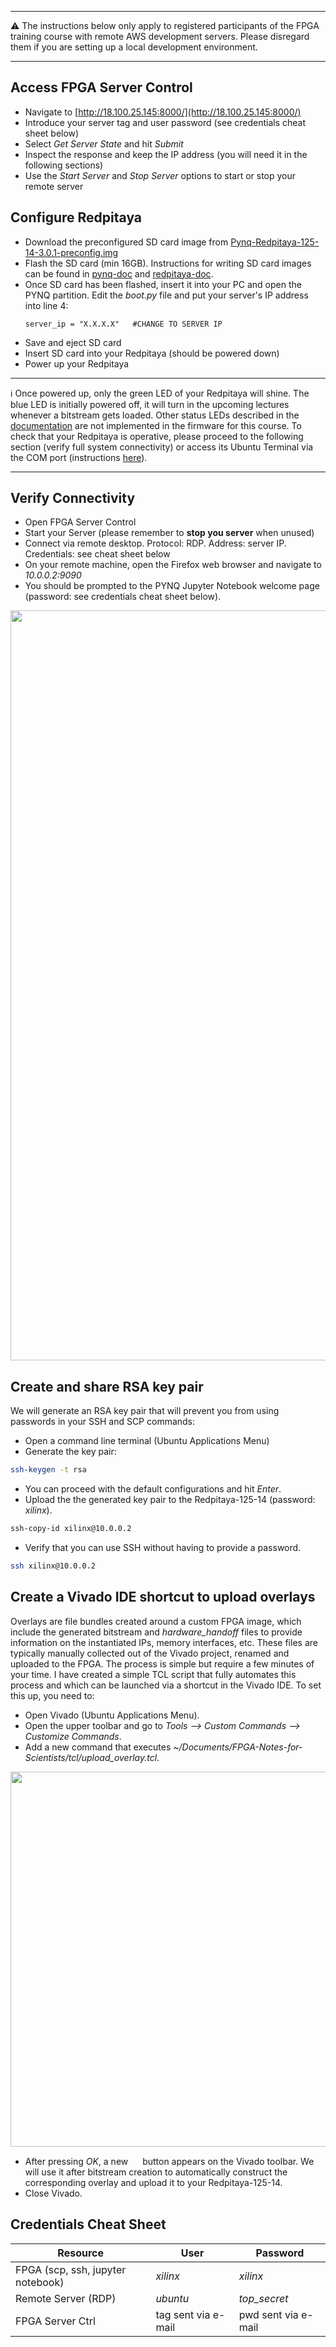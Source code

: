 
***

:warning: The instructions below only apply to registered participants of the FPGA training course with remote AWS development servers. Please disregard them if you are setting up a local development environment.

***

## Access FPGA Server Control 
* Navigate to [http://18.100.25.145:8000/](http://18.100.25.145:8000/)
* Introduce your server tag and user password (see credentials cheat sheet below)
* Select *Get Server State* and hit *Submit*
* Inspect the response and keep the IP address (you will need it in the following sections)
* Use the *Start Server* and *Stop Server* options to start or stop your remote server

## Configure Redpitaya
* Download the preconfigured SD card image from [Pynq-Redpitaya-125-14-3.0.1-preconfig.img](https://drive.google.com/file/d/12Qe6CwB-lKOjUyjOQ-NQwc00YPkJRAwn/view?usp=sharing)
* Flash the SD card (min 16GB). Instructions for writing SD card images can be found in [pynq-doc](https://pynq.readthedocs.io/en/v3.0.0/appendix/sdcard.html) and [redpitaya-doc](https://redpitaya.readthedocs.io/en/latest/quickStart/SDcard/SDcard.html#download-and-install-the-sd-card-image).
* Once SD card has been flashed, insert it into your PC and open the PYNQ partition. Edit the *boot.py* file and put your server's IP address into line 4:
   ```
   server_ip = "X.X.X.X"   #CHANGE TO SERVER IP
   ```
* Save and eject SD card
* Insert SD card into your Redpitaya (should be powered down)
* Power up your Redpitaya

***

:information_source: Once powered up, only the green LED of your Redpitaya will shine. The blue LED is initially powered off, it will turn in the upcoming lectures whenever a bitstream gets loaded. Other status LEDs described in the [documentation](https://redpitaya-readthedocs-io.translate.goog/en/latest/developerGuide/hardware/leds.html?_x_tr_sl=en&_x_tr_tl=de&_x_tr_hl=de&_x_tr_pto=sc) are not implemented in the firmware for this course. To check that your Redpitaya is operative, please proceed to the following section (verify full system connectivity) or access its Ubuntu Terminal via the COM port (instructions [here](https://redpitaya.readthedocs.io/en/latest/developerGuide/software/console/console/console.html)).

***
## Verify Connectivity
* Open FPGA Server Control
* Start your Server (please remember to **stop you server** when unused)
* Connect via remote desktop. Protocol: RDP. Address: server IP. Credentials: see cheat sheet below
* On your remote machine, open the Firefox web browser and navigate to *10.0.0.2:9090*
* You should be prompted to the PYNQ Jupyter Notebook welcome page (password: see credentials cheat sheet below).
<img src="https://github.com/dspsandbox/FPGA-Notes-for-Scientists/blob/main/doc/Setting-up-your-system/welcome.png" width="1200"/>

## Create and share RSA key pair
We will generate an RSA key pair that will prevent you from using passwords in your SSH and SCP commands:
* Open a command line terminal (Ubuntu Applications Menu)
* Generate the key pair:
```bash
ssh-keygen -t rsa
```
* You can proceed with the default configurations and hit *Enter*.
* Upload the the generated key pair to the Redpitaya-125-14 (password: *xilinx*).
```bash
ssh-copy-id xilinx@10.0.0.2
```
* Verify that you can use SSH without having to provide a password.
```bash
ssh xilinx@10.0.0.2
```


## Create a Vivado IDE shortcut to upload overlays
Overlays are file bundles created around a custom FPGA image, which include the generated bitstream and *hardware_handoff* files to provide information on the instantiated IPs, memory interfaces, etc. These files are typically manually collected out of the Vivado project, renamed and uploaded to the FPGA. The process is simple but require a few minutes of your time. I have created a simple TCL script that fully automates this process and which can be launched via a shortcut in the Vivado IDE. To set this up, you need to:
* Open Vivado (Ubuntu Applications Menu).
* Open the upper toolbar and go to *Tools --> Custom Commands --> Customize Commands*.
* Add a new command that executes *~/Documents/FPGA-Notes-for-Scientists/tcl/upload_overlay.tcl*.
<img src="https://github.com/dspsandbox/FPGA-Notes-for-Scientists/blob/main/doc/Setting-up-your-system/customTclCommand.PNG" width="600"/>

* After pressing *OK*, a new <img src="https://github.com/dspsandbox/FPGA-Notes-for-Scientists/blob/main/doc/Setting-up-your-system/tclButton.png" width="15"/> button appears on the Vivado toolbar. We will use it after bitstream creation to automatically construct the corresponding overlay and upload it to your Redpitaya-125-14.
* Close Vivado.



## Credentials Cheat Sheet

|Resource | User | Password |
|-|-|-|
| FPGA (scp, ssh, jupyter notebook)| *xilinx* | *xilinx*|
| Remote Server (RDP) | *ubuntu* | *top_secret*|
| FPGA Server Ctrl | tag sent via e-mail | pwd sent via e-mail|





 